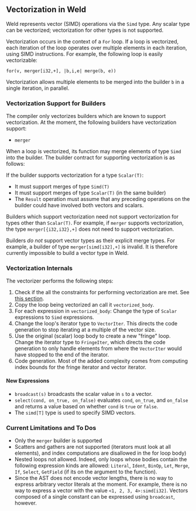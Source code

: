 ## Vectorization in Weld

Weld represents vector (SIMD) operations via the `Simd` type. Any scalar type can be
vectorized; vectorization for other types is not supported.

Vectorization occurs in the context of a `For` loop. If a loop is vectorized, each iteration of the
loop operates over multiple elements in each iteration, using SIMD instructions. For example, the
following loop is easily vectorizable:

```
for(v, merger[i32,+], |b,i,e| merge(b, e))
```

Vectorization allows multiple elements to be merged into the builder `b` in a single iteration, in
parallel.

### Vectorization Support for Builders

The compiler only vectorizes builders which are known to support vectorization. At the moment, the
following builders have vectorization support:

* `merger`

When a loop is vectorized, its function may merge elements of type `Simd` into the builder.
The builder contract for supporting vectorization is as follows:

If the builder supports vectorization for a type `Scalar(T)`:

* It must support merges of type `Simd(T)`
* It must support merges of type `Scalar(T)` (in the same builder)
* The `Result` operation must assume that any preceding operations on the builder could have
  involved both vectors and scalars.

Builders which support vectorization need not support vectorization for types other than
`Scalar(T)`. For example, if `merger` supports vectorization, the type `merger[{i32,i32},+]` does
not need to support vectorization.

Builders *do not* support vector types as their explicit merge types. For example, a builder of type
`merger[simd[i32],+]` is invalid. It is therefore currently impossible to build a vector type in Weld.

### Vectorization Internals 

The vectorizer performs the following steps:

1. Check if the all the constraints for performing vectorization are met. See [this section](#current-limitations-and-to-dos).
2. Copy the loop being vectorized an call it `vectorized_body`.
3. For each expression in `vectorized_body`: Change the type of `Scalar` expressions to `Simd`
   expressions.
4. Change the loop's iterator type to `VectorIter`. This directs the code generation to stop
   iterating at a multiple of the vector size.
5. Use the original (scalar) loop body to create a new "fringe" loop. Change the iterator type to
   `FringeIter`, which directs the code generation to only handle elements from where the
   `VectorIter` would have stopped to the end of the iterator.
6. Code generation. Most of the added complexity comes from computing index bounds for the fringe
   iterator and vector iterator.

#### New Expressions

* `broadcast(s)` broadcasts the scalar value in `s` to a vector.
* `select(cond, on_true, on_false)` evaluates `cond`, `on_true`, and `on_false` and returns a value
  based on whether `cond` is `true` or `false`.
* The `simd[T]` type is used to specify SIMD vectors.

### Current Limitations and To Dos

* Only the `merger` builder is supported
* Scatters and gathers are not supported (iterators must look at all elements), and index
  computations are disallowed in the for loop body)
* Nested loops not allowed. Indeed, only loops whose bodies contain the following expression kinds
  are allowed: `Literal`, `Ident`, `BinOp`, `Let`, `Merge`, `If`, `Select`, `GetField` (if its on
  the argument to the function).
* Since the AST does not encode vector lengths, there is no way to express arbitrary vector literals
  at the moment. For example, there is no way to express a vector with the value `<1, 2, 3, 4>:simd[i32]`.
  Vectors composed of a single constant can be expressed using `broadcast`, however.
